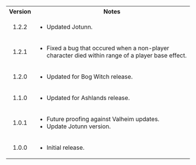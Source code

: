<table>
	<tbody>
		<tr>
			<th align="center">Version</th>
			<th align="center">Notes</th>
		</tr>
		<tr>
			<td align="center">1.2.2</td>
			<td align="left">
				<ul>
					<li>Updated Jotunn.</li>
				</ul>
			</td>
		</tr>
		<tr>
			<td align="center">1.2.1</td>
			<td align="left">
				<ul>
					<li>Fixed a bug that occured when a non-player character died within range of a player base effect.</li>
				</ul>
			</td>
		</tr>
		<tr>
			<td align="center">1.2.0</td>
			<td align="left">
				<ul>
					<li>Updated for Bog Witch release.</li>
				</ul>
			</td>
		</tr>
		<tr>
			<td align="center">1.1.0</td>
			<td align="left">
				<ul>
					<li>Updated for Ashlands release.</li>
				</ul>
			</td>
		</tr>
		<tr>
			<td align="center">1.0.1</td>
			<td align="left">
				<ul>
					<li>Future proofing against Valheim updates.</li>
					<li>Update Jotunn version.</li>
				</ul>
			</td>
		</tr>
		<tr>
			<td align="center">1.0.0</td>
			<td align="left">
				<ul>
					<li>Initial release.</li>
				</ul>
			</td>
		</tr>
	</tbody>
</table>
